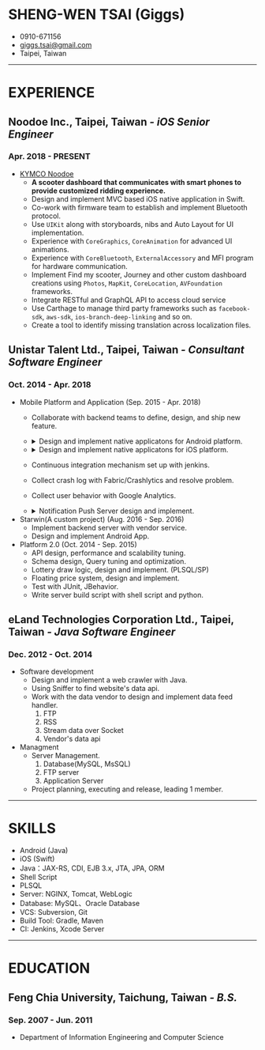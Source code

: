 # SHENG-WEN TSAI (Giggs)

* 0910-671156
* giggs.tsai@gmail.com
* Taipei, Taiwan

---

# **EXPERIENCE**

## Noodoe Inc., Taipei, Taiwan *- iOS Senior Engineer*

### Apr. 2018 - PRESENT

* [KYMCO Noodoe](https://www.kymco.com.tw/noodoe/en/index_en.html)
    * **A scooter dashboard that communicates with smart phones to provide customized ridding experience.**
    * Design and implement MVC based iOS native application in Swift.
    * Co-work with firmware team to establish and implement Bluetooth protocol.
    * Use `UIKit` along with storyboards, nibs and Auto Layout for UI implementation.
    * Experience with `CoreGraphics`, `CoreAnimation` for advanced UI animations.
    * Experience with `CoreBluetooth`, `ExternalAccessory` and MFI program for hardware communication.
    * Implement Find my scooter, Journey and other custom dashboard creations using `Photos`, `MapKit`, `CoreLocation`, `AVFoundation` frameworks. 
    * Integrate RESTful and GraphQL API to access cloud service
    * Use Carthage to manage third party frameworks such as `facebook-sdk`, `aws-sdk`, `ios-branch-deep-linking` and so on.
    * Create a tool to identify missing translation across localization files.

## Unistar Talent Ltd., Taipei, Taiwan *- Consultant Software Engineer*

### Oct. 2014 - Apr. 2018

* Mobile Platform and Application (Sep. 2015 - Apr. 2018)
    * Collaborate with backend teams to define, design, and ship new feature.
    * <details markdown="1"><summary>Design and implement native applicatons for Android platform.</summary>

        1. Experience with Java, experience implementing Android design patterns with MVC.
        2. Participated in Designing and Developing UI workflow using Activity and Fragments.
        3. Developed rich UI for the applications modules using RecyclerView, Scroll View, View Pager & Navigation Drawer and developed Custom View.
        4. External Framework such as Retrofit, OKHttp, EventBus And managed by Gradle.
        </details>
    * <details markdown="1"><summary>Design and implement native applicatons for iOS platform.</summary>

        1. Experience with Swift, experience implementing iOS design patterns like MVC, MVVM, etc.
        2. Experience with UIKit, Foundation, etc Knowledge of multi-threaded and asynchronous code.
        3. Create View by InterfaceBuilder, AutoLayout, CoreGraphic, CoreAnimation.
        4. External Framework such as XCGLogger, SwiftyJson, KeychainAccess And managed by Carthage and Cocoapods.
        5. Profiling memory with Instruments to resolve memory leak, zombie memory.
        6. Using View Inspector to resolve view's problem.
        7. Provisioning profile administration done for Ad-Hoc, In-House builds.
        </details>
    * Continuous integration mechanism set up with jenkins.
    * Collect crash log with Fabric/Crashlytics and resolve problem.
    * Collect user behavior with Google Analytics.
    * <details markdown="1"><summary>Notification Push Server design and implement.</summary>
    
        1. Socket programing with Java.
        2. Support Android directly via socket, iOS via APNS using 3rd library.
        3. A simple web page to monitor status.
        </details>
* Starwin(A custom project) (Aug. 2016 - Sep. 2016)
    * Implement backend server with vendor service.
    * Design and implement Android App.
* Platform 2.0 (Oct. 2014 - Sep. 2015)
    * API design, performance and scalability tuning.
    * Schema design, Query tuning and optimization.
    * Lottery draw logic, design and implement. (PLSQL/SP)
    * Floating price system, design and implement.
    * Test with JUnit, JBehavior.
    * Write server build script with shell script and python.

## eLand Technologies Corporation Ltd., Taipei, Taiwan *- Java Software Engineer*

### Dec. 2012 - Oct. 2014

* Software development
    * Design and implement a web crawler with Java.
    * Using Sniffer to find website's data api.
    * Work with the data vendor to design and implement data feed handler.
        1. FTP
        2. RSS
        3. Stream data over Socket
        4. Vendor's data api
* Managment
    * Server Management.
        1. Database(MySQL, MsSQL)
        2. FTP server
        3. Application Server
    * Project planning, executing and release, leading 1 member.

---

# SKILLS
- Android (Java)
- iOS (Swift)
- Java：JAX-RS, CDI, EJB 3.x, JTA, JPA, ORM
- Shell Script
- PLSQL
- Server: NGINX, Tomcat, WebLogic
- Database: MySQL、Oracle Database
- VCS: Subversion, Git
- Build Tool: Gradle, Maven
- CI: Jenkins, Xcode Server

---

# **EDUCATION**

## Feng Chia University, Taichung, Taiwan *- B.S.*

### Sep. 2007 - Jun. 2011

* Department of Information Engineering and Computer Science





